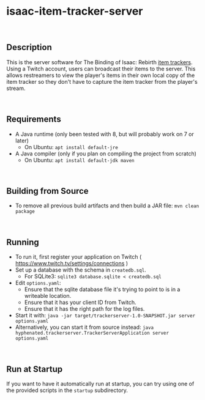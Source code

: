 isaac-item-tracker-server
=========================

<br />

Description
-----------

This is the server software for The Binding of Isaac: Rebirth [item trackers](https://github.com/Hyphen-ated/RebirthItemTracker). Using a Twitch account, users can broadcast their items to the server. This allows restreamers to view the player's items in their own local copy of the item tracker so they don't have to capture the item tracker from the player's stream.

<br />

Requirements
------------

* A Java runtime (only been tested with 8, but will probably work on 7 or later)
  * On Ubuntu: `apt install default-jre`
* A Java compiler (only if you plan on compiling the project from scratch)
  * On Ubuntu: `apt install default-jdk maven`

<br />

Building from Source
--------------------

* To remove all previous build artifacts and then build a JAR file: `mvn clean package`

<br />

Running
-------

* To run it, first register your application on Twitch ( https://www.twitch.tv/settings/connections )
* Set up a database with the schema in `createdb.sql`.
  * For SQLite3: `sqlite3 database.sqlite < createdb.sql`
* Edit `options.yaml`:
  * Ensure that the sqlite database file it's trying to point to is in a writeable location.
  * Ensure that it has your client ID from Twitch.
  * Ensure that it has the right path for the log files.
* Start it with: `java -jar target/trackerserver-1.0-SNAPSHOT.jar server options.yaml`
* Alternatively, you can start it from source instead: `java hyphenated.trackerserver.TrackerServerApplication server options.yaml`

<br />

Run at Startup
--------------

If you want to have it automatically run at startup, you can try using one of the provided scripts in the `startup` subdirectory.
